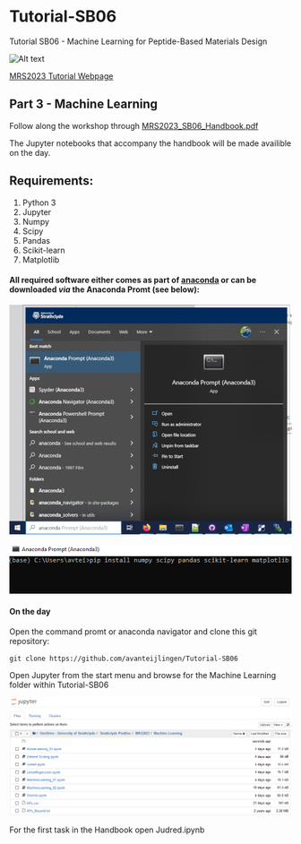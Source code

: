 # Tutorial-SB06
Tutorial SB06 - Machine Learning for Peptide-Based Materials Design


![Alt text](https://www.mrs.org/images/default-source/meetings-exhibits/spring-meetings/spring-2023/s23-landing-bannerd3b43693c9d76e4e916fff0000759bd3.jpg)

[MRS2023 Tutorial Webpage](https://www.mrs.org/meetings-events/spring-meetings-exhibits/2023-mrs-spring-meeting/call-for-papers/tutorial-sessions-detail/2023_mrs_spring_meeting/sb06/tutorial-sb06-machine-learning-for-peptide-based-materials-design)


## Part 3 - Machine Learning

Follow along the workshop through [MRS2023_SB06_Handbook.pdf](https://github.com/avanteijlingen/Tutorial-SB06/blob/main/MRS2023_SB06_Handbook.pdf)

The Jupyter notebooks that accompany the handbook will be made availible on the day.

## Requirements:

1. Python 3
1. Jupyter
1. Numpy
1. Scipy
1. Pandas
1. Scikit-learn
1. Matplotlib


#### All required software either comes as part of  [anaconda](https://www.anaconda.com/) or can be downloaded *via* the Anaconda Promt (see below):

![](Images/OpenAnaconda.png)

![](Images/extrainstall.png)

#### On the day

Open the command promt or anaconda navigator and clone this git repository:
```
git clone https://github.com/avanteijlingen/Tutorial-SB06
```
Open Jupyter from the start menu and browse for the Machine Learning folder within Tutorial-SB06

![Alt text](Images/BrowserJupyter.PNG)

For the first task in the Handbook open Judred.ipynb




